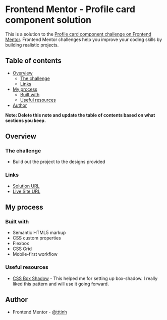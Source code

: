 # Frontend Mentor - Profile card component solution

This is a solution to the [Profile card component challenge on Frontend Mentor](https://www.frontendmentor.io/challenges/profile-card-component-cfArpWshJ). Frontend Mentor challenges help you improve your coding skills by building realistic projects.

## Table of contents

- [Overview](#overview)
  - [The challenge](#the-challenge)
  - [Links](#links)
- [My process](#my-process)
  - [Built with](#built-with)
  - [Useful resources](#useful-resources)
- [Author](#author)

**Note: Delete this note and update the table of contents based on what sections you keep.**

## Overview

### The challenge

- Build out the project to the designs provided

### Links

- [Solution URL](https://www.frontendmentor.io/solutions/profile-card-component-AgrPSFsMJ)
- [Live Site URL](https://tttinh.github.io/frontendmentor_003/)

## My process

### Built with

- Semantic HTML5 markup
- CSS custom properties
- Flexbox
- CSS Grid
- Mobile-first workflow

### Useful resources

- [CSS Box Shadow](https://getcssscan.com/css-box-shadow-examples) - This helped me for setting up box-shadow. I really liked this pattern and will use it going forward.

## Author

- Frontend Mentor - [@tttinh](https://www.frontendmentor.io/profile/tttinh)